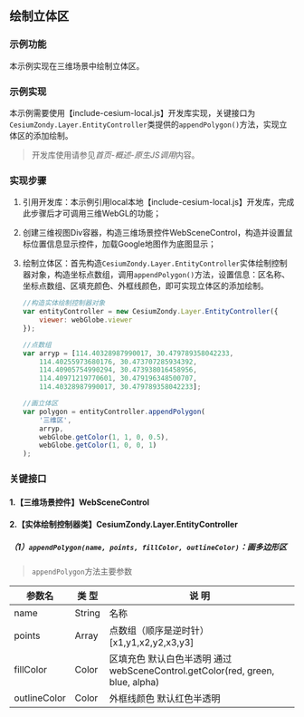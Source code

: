 ## 绘制立体区

### 示例功能

本示例实现在三维场景中绘制立体区。

### 示例实现

本示例需要使用【include-cesium-local.js】开发库实现，关键接口为`CesiumZondy.Layer.EntityController`类提供的`appendPolygon()`方法，实现立体区的添加绘制。

> 开发库使用请参见*首页-概述-原生JS调用*内容。

### 实现步骤

1. 引用开发库：本示例引用local本地【include-cesium-local.js】开发库，完成此步骤后才可调用三维WebGL的功能；

2. 创建三维视图Div容器，构造三维场景控件WebSceneControl，构造并设置鼠标位置信息显示控件，加载Google地图作为底图显示；

3. 绘制立体区：首先构造`CesiumZondy.Layer.EntityController`实体绘制控制器对象，构造坐标点数组，调用`appendPolygon()`方法，设置信息：区名称、坐标点数组、区填充颜色、外框线颜色，即可实现立体区的添加绘制。

    ``` javascript
    //构造实体绘制控制器对象
    var entityController = new CesiumZondy.Layer.EntityController({
        viewer: webGlobe.viewer
    });

    //点数组
    var arryp = [114.40328987990017, 30.479789358042233,
        114.40255973680176, 30.473707285934392,
        114.40905754990294, 30.473938016458956,
        114.40971219770601, 30.479196348500707,
        114.40328987990017, 30.479789358042233];

    //画立体区
    var polygon = entityController.appendPolygon(
        '三维区',
        arryp,
        webGlobe.getColor(1, 1, 0, 0.5),
        webGlobe.getColor(1, 0, 0, 1)
    );
    ```

### 关键接口

#### 1.【三维场景控件】WebSceneControl

#### 2.【实体绘制控制器类】CesiumZondy.Layer.EntityController

##### （1）`appendPolygon(name, points, fillColor, outlineColor)`：画多边形区

> `appendPolygon`方法主要参数

|参数名|类 型|说 明|
|-|-|-|
|name|String|名称|
|points|Array|点数组（顺序是逆时针）[x1,y1,x2,y2,x3,y3]|
|fillColor|Color|区填充色 默认白色半透明 通过webSceneControl.getColor(red, green, blue, alpha)|
|outlineColor|Color|外框线颜色 默认红色半透明|
